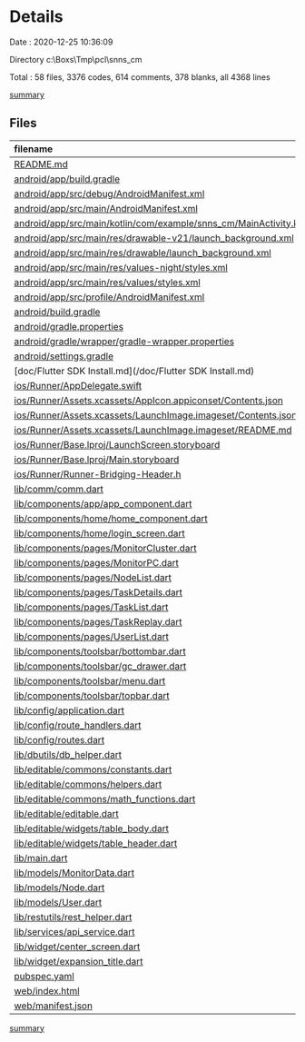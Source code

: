# Details

Date : 2020-12-25 10:36:09

Directory c:\Boxs\Tmp\pcl\snns_cm

Total : 58 files,  3376 codes, 614 comments, 378 blanks, all 4368 lines

[summary](results.md)

## Files
| filename | language | code | comment | blank | total |
| :--- | :--- | ---: | ---: | ---: | ---: |
| [README.md](/README.md) | Markdown | 10 | 0 | 7 | 17 |
| [android/app/build.gradle](/android/app/build.gradle) | Groovy | 46 | 3 | 11 | 60 |
| [android/app/src/debug/AndroidManifest.xml](/android/app/src/debug/AndroidManifest.xml) | XML | 4 | 3 | 1 | 8 |
| [android/app/src/main/AndroidManifest.xml](/android/app/src/main/AndroidManifest.xml) | XML | 30 | 11 | 1 | 42 |
| [android/app/src/main/kotlin/com/example/snns_cm/MainActivity.kt](/android/app/src/main/kotlin/com/example/snns_cm/MainActivity.kt) | Kotlin | 4 | 0 | 3 | 7 |
| [android/app/src/main/res/drawable-v21/launch_background.xml](/android/app/src/main/res/drawable-v21/launch_background.xml) | XML | 4 | 7 | 2 | 13 |
| [android/app/src/main/res/drawable/launch_background.xml](/android/app/src/main/res/drawable/launch_background.xml) | XML | 4 | 7 | 2 | 13 |
| [android/app/src/main/res/values-night/styles.xml](/android/app/src/main/res/values-night/styles.xml) | XML | 9 | 9 | 1 | 19 |
| [android/app/src/main/res/values/styles.xml](/android/app/src/main/res/values/styles.xml) | XML | 9 | 9 | 1 | 19 |
| [android/app/src/profile/AndroidManifest.xml](/android/app/src/profile/AndroidManifest.xml) | XML | 4 | 3 | 1 | 8 |
| [android/build.gradle](/android/build.gradle) | Groovy | 27 | 0 | 5 | 32 |
| [android/gradle.properties](/android/gradle.properties) | Properties | 3 | 0 | 1 | 4 |
| [android/gradle/wrapper/gradle-wrapper.properties](/android/gradle/wrapper/gradle-wrapper.properties) | Properties | 5 | 1 | 1 | 7 |
| [android/settings.gradle](/android/settings.gradle) | Groovy | 8 | 0 | 4 | 12 |
| [doc/Flutter SDK Install.md](/doc/Flutter SDK Install.md) | Markdown | 7 | 0 | 4 | 11 |
| [ios/Runner/AppDelegate.swift](/ios/Runner/AppDelegate.swift) | Swift | 12 | 0 | 2 | 14 |
| [ios/Runner/Assets.xcassets/AppIcon.appiconset/Contents.json](/ios/Runner/Assets.xcassets/AppIcon.appiconset/Contents.json) | JSON | 122 | 0 | 1 | 123 |
| [ios/Runner/Assets.xcassets/LaunchImage.imageset/Contents.json](/ios/Runner/Assets.xcassets/LaunchImage.imageset/Contents.json) | JSON | 23 | 0 | 1 | 24 |
| [ios/Runner/Assets.xcassets/LaunchImage.imageset/README.md](/ios/Runner/Assets.xcassets/LaunchImage.imageset/README.md) | Markdown | 3 | 0 | 2 | 5 |
| [ios/Runner/Base.lproj/LaunchScreen.storyboard](/ios/Runner/Base.lproj/LaunchScreen.storyboard) | XML | 36 | 1 | 1 | 38 |
| [ios/Runner/Base.lproj/Main.storyboard](/ios/Runner/Base.lproj/Main.storyboard) | XML | 25 | 1 | 1 | 27 |
| [ios/Runner/Runner-Bridging-Header.h](/ios/Runner/Runner-Bridging-Header.h) | C++ | 1 | 0 | 1 | 2 |
| [lib/comm/comm.dart](/lib/comm/comm.dart) | Dart | 72 | 4 | 6 | 82 |
| [lib/components/app/app_component.dart](/lib/components/app/app_component.dart) | Dart | 48 | 6 | 7 | 61 |
| [lib/components/home/home_component.dart](/lib/components/home/home_component.dart) | Dart | 53 | 4 | 5 | 62 |
| [lib/components/home/login_screen.dart](/lib/components/home/login_screen.dart) | Dart | 103 | 81 | 10 | 194 |
| [lib/components/pages/MonitorCluster.dart](/lib/components/pages/MonitorCluster.dart) | Dart | 552 | 21 | 18 | 591 |
| [lib/components/pages/MonitorPC.dart](/lib/components/pages/MonitorPC.dart) | Dart | 146 | 12 | 10 | 168 |
| [lib/components/pages/NodeList.dart](/lib/components/pages/NodeList.dart) | Dart | 218 | 19 | 16 | 253 |
| [lib/components/pages/TaskDetails.dart](/lib/components/pages/TaskDetails.dart) | Dart | 87 | 12 | 6 | 105 |
| [lib/components/pages/TaskList.dart](/lib/components/pages/TaskList.dart) | Dart | 123 | 12 | 10 | 145 |
| [lib/components/pages/TaskReplay.dart](/lib/components/pages/TaskReplay.dart) | Dart | 166 | 18 | 18 | 202 |
| [lib/components/pages/UserList.dart](/lib/components/pages/UserList.dart) | Dart | 141 | 13 | 13 | 167 |
| [lib/components/toolsbar/bottombar.dart](/lib/components/toolsbar/bottombar.dart) | Dart | 25 | 0 | 3 | 28 |
| [lib/components/toolsbar/gc_drawer.dart](/lib/components/toolsbar/gc_drawer.dart) | Dart | 39 | 0 | 3 | 42 |
| [lib/components/toolsbar/menu.dart](/lib/components/toolsbar/menu.dart) | Dart | 142 | 9 | 10 | 161 |
| [lib/components/toolsbar/topbar.dart](/lib/components/toolsbar/topbar.dart) | Dart | 134 | 4 | 9 | 147 |
| [lib/config/application.dart](/lib/config/application.dart) | Dart | 7 | 0 | 2 | 9 |
| [lib/config/route_handlers.dart](/lib/config/route_handlers.dart) | Dart | 55 | 0 | 13 | 68 |
| [lib/config/routes.dart](/lib/config/routes.dart) | Dart | 35 | 4 | 4 | 43 |
| [lib/dbutils/db_helper.dart](/lib/dbutils/db_helper.dart) | Dart | 2 | 75 | 16 | 93 |
| [lib/editable/commons/constants.dart](/lib/editable/commons/constants.dart) | Dart | 1 | 0 | 1 | 2 |
| [lib/editable/commons/helpers.dart](/lib/editable/commons/helpers.dart) | Dart | 41 | 5 | 5 | 51 |
| [lib/editable/commons/math_functions.dart](/lib/editable/commons/math_functions.dart) | Dart | 13 | 0 | 4 | 17 |
| [lib/editable/editable.dart](/lib/editable/editable.dart) | Dart | 262 | 144 | 54 | 460 |
| [lib/editable/widgets/table_body.dart](/lib/editable/widgets/table_body.dart) | Dart | 108 | 6 | 5 | 119 |
| [lib/editable/widgets/table_header.dart](/lib/editable/widgets/table_header.dart) | Dart | 53 | 1 | 3 | 57 |
| [lib/main.dart](/lib/main.dart) | Dart | 31 | 11 | 6 | 48 |
| [lib/models/MonitorData.dart](/lib/models/MonitorData.dart) | Dart | 14 | 0 | 4 | 18 |
| [lib/models/Node.dart](/lib/models/Node.dart) | Dart | 49 | 0 | 11 | 60 |
| [lib/models/User.dart](/lib/models/User.dart) | Dart | 32 | 2 | 7 | 41 |
| [lib/restutils/rest_helper.dart](/lib/restutils/rest_helper.dart) | Dart | 4 | 1 | 2 | 7 |
| [lib/services/api_service.dart](/lib/services/api_service.dart) | Dart | 51 | 30 | 12 | 93 |
| [lib/widget/center_screen.dart](/lib/widget/center_screen.dart) | Dart | 51 | 0 | 4 | 55 |
| [lib/widget/expansion_title.dart](/lib/widget/expansion_title.dart) | Dart | 39 | 0 | 5 | 44 |
| [pubspec.yaml](/pubspec.yaml) | YAML | 31 | 49 | 14 | 94 |
| [web/index.html](/web/index.html) | HTML | 29 | 16 | 7 | 52 |
| [web/manifest.json](/web/manifest.json) | JSON | 23 | 0 | 1 | 24 |

[summary](results.md)